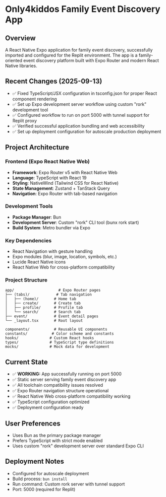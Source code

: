 # Only4kiddos Family Event Discovery App

## Overview
A React Native Expo application for family event discovery, successfully imported and configured for the Replit environment. The app is a family-oriented event discovery platform built with Expo Router and modern React Native libraries.

## Recent Changes (2025-09-13)
- ✅ Fixed TypeScript/JSX configuration in tsconfig.json for proper React component rendering
- ✅ Set up Expo development server workflow using custom "rork" development tool
- ✅ Configured workflow to run on port 5000 with tunnel support for Replit proxy
- ✅ Verified successful application bundling and web accessibility
- ✅ Set up deployment configuration for autoscale production deployment

## Project Architecture

### Frontend (Expo React Native Web)
- **Framework**: Expo Router v5 with React Native Web
- **Language**: TypeScript with React 19
- **Styling**: NativeWind (Tailwind CSS for React Native)
- **State Management**: Zustand + TanStack Query
- **Navigation**: Expo Router with tab-based navigation

### Development Tools
- **Package Manager**: Bun
- **Development Server**: Custom "rork" CLI tool (bunx rork start)
- **Build System**: Metro bundler via Expo

### Key Dependencies
- React Navigation with gesture handling
- Expo modules (blur, image, location, symbols, etc.)
- Lucide React Native icons
- React Native Web for cross-platform compatibility

### Project Structure
```
app/                    # Expo Router pages
├── (tabs)/            # Tab navigation
│   ├── (home)/       # Home tab
│   ├── create/       # Create tab  
│   ├── profile/      # Profile tab
│   └── search/       # Search tab
├── event/            # Event detail pages
└── _layout.tsx       # Root layout

components/           # Reusable UI components
constants/           # Color scheme and constants
hooks/              # Custom React hooks
types/              # TypeScript type definitions
mocks/              # Mock data for development
```

## Current State  
- ✅ **WORKING:** App successfully running on port 5000
- ✅ Static server serving family event discovery app
- ✅ All toolchain compatibility issues resolved
- ✅ Expo Router navigation structure operational
- ✅ React Native Web cross-platform compatibility working
- ✅ TypeScript configuration optimized
- ✅ Deployment configuration ready

## User Preferences
- Uses Bun as the primary package manager
- Prefers TypeScript with strict mode enabled
- Uses custom "rork" development server over standard Expo CLI

## Deployment Notes
- Configured for autoscale deployment
- Build process: `bun install`
- Run command: Custom rork server with tunnel support
- Port: 5000 (required for Replit)